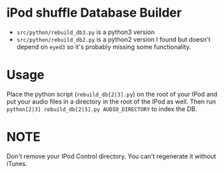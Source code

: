 # iPod shuffle Database Builder

- `src/python/rebuild_db3.py` is a python3 version
- `src/python/rebuild_db2.py` is a python2 version I found but doesn't depend on `eyed3` so it's probably missing some functionality.

# Usage

Place the python script (`rebuild_db[2|3].py`) on the root of your IPod and put your audio files in a directory in the root of the IPod as well. Then run `python[2|3] rebuild_db[2|3].py AUDIO_DIRECTORY` to index the DB.

# NOTE

Don't remove your IPod Control directory. You can't regenerate it without iTunes.
